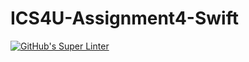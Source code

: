 # ICS4U-Assignment4-Swift
[![GitHub's Super Linter](https://github.com/Roman-Cernetchi/ICS4U-Assignment4-Swift/workflows/GitHub's%20Super%20Linter/badge.svg)](https://github.com/Roman-Cernetchi/ICS4U-Assignment4-Swift/actions)
